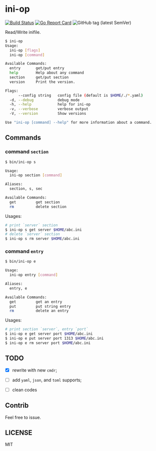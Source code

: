 # ini-op

[![Build Status](https://travis-ci.org/hedzr/ini-op.svg?branch=master)](https://travis-ci.org/hedzr/ini-op)
[![Go Report Card](https://goreportcard.com/badge/github.com/hedzr/ini-op)](https://goreportcard.com/report/github.com/hedzr/ini-op)
![GitHub tag (latest SemVer)](https://img.shields.io/github/tag/hedzr/ini-op.svg?label=release)

Read/Write inifile.



```bash
$ ini-op
Usage:
  ini-op [flags]
  ini-op [command]

Available Commands:
  entry       get/put entry
  help        Help about any command
  section     get/put section
  version     Print the version.

Flags:
      --config string   config file (default is $HOME/./*.yaml)
  -d, --debug           debug mode
  -h, --help            help for ini-op
  -v, --verbose         verbose output
  -V, --version         Show versions

Use "ini-op [command] --help" for more information about a command.

```

## Commands

### command `section`

```bash
$ bin/ini-op s

Usage:
  ini-op section [command]

Aliases:
  section, s, sec

Available Commands:
  get         get section
  rm          delete section

```

Usages:

```bash
# print `server` section
$ ini-op s get server $HOME/abc.ini
# delete `server` section
$ ini-op s rm server $HOME/abc.ini

```

### command `entry`

```bash
$ bin/ini-op e

Usage:
  ini-op entry [command]

Aliases:
  entry, e

Available Commands:
  get         get an entry
  put         put string entry
  rm          delete an entry

```

Usages:

```bash
# print section `server`, entry `port`
$ ini-op e get server port $HOME/abc.ini
$ ini-op e put server port 1313 $HOME/abc.ini
$ ini-op e rm server port $HOME/abc.ini
```



## **TODO**

- [x] rewrite with new `cmdr`;
- [ ] add `yaml`, `json`, and `toml` supports;
- [ ] clean codes



## Contrib

Feel free to issue.



## LICENSE

MIT


